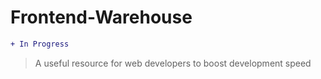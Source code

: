 # Frontend-Warehouse
```diff
+ In Progress
```
> A useful resource for web developers to boost development speed
<!-- ![image](https://user-images.githubusercontent.com/69426561/133925399-4bffa84b-4ccf-4224-acee-04d949d980d6.png) -->
